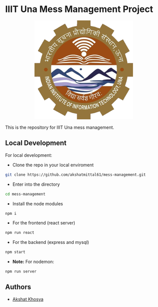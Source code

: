 # IIIT Una Mess Management Project

<p align="center">
<img src="/utils/iiitulogo.png?raw=true" alt="IIIT Una" />
</p>

This is the repository for IIIT Una mess management.

## Local Development

For local development:

-   Clone the repo in your local enviroment

```sh
git clone https://github.com/akshatmittal61/mess-management.git
```

-   Enter into the directory

```sh
cd mess-management
```

-   Install the node modules

```sh
npm i
```

-   For the frontend (react server)

```sh
npm run react
```

-   For the backend (express and mysql)

```sh
npm start
```

-   **Note:** For nodemon:

```sh
npm run server
```

## Authors


-   [Akshat Khosya](https://github.com/akshat-khosya)
